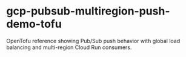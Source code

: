 # gcp-pubsub-multiregion-push-demo-tofu

OpenTofu reference showing Pub/Sub push behavior with global load balancing and multi-region Cloud Run consumers.

<!-- BEGIN_TF_DOCS -->
<!-- END_TF_DOCS -->
